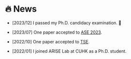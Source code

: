 # 🔥 News

* [2023/12] I passed my Ph.D. candidacy examination. 🎉

* [2023/07] One paper accepted to [ASE 2023](https://conf.researchr.org/home/ase-2023).

* [2022/10] One paper accepted to [TSE](https://ieeexplore.ieee.org/xpl/RecentIssue.jsp?punumber=32).

* [2022/01] I joined ARISE Lab at CUHK as a Ph.D. student.
